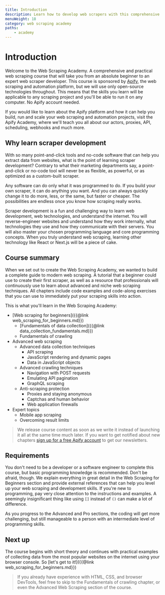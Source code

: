 ```yaml
---
title: Introduction
description: Learn how to develop web scrapers with this comprehensive and practical course. From beginner to expert.
menuWeight: 18
category: web scraping academy
paths:
    - academy
---
```


# [](#introduction) Introduction

Welcome to the Web Scraping Academy. A comprehensive and practical web scraping course that will take you from an absolute beginner to an expert web scraper developer. This course is sponsored by <a href="https://apify.com" target="_blank">Apify</a>, the web scraping and automation platform, but we will use only open-source technologies throughout. This means that the skills you learn will be applicable to any scraping project and you'll be able to run it on any computer. No Apify account needed.

If you would like to learn about the Apify platform and how it can help you build, run and scale your web scraping and automation projects, visit the Apify Academy, where we'll teach you all about our actors, proxies, API, scheduling, webhooks and much more.

## [](#why-learn) Why learn scraper development

With so many point-and-click tools and no-code software that can help you extract data from websites, what is the point of learning scraper development? Contrary to what their marketing departments say, a point-and-click or no-code tool will never be as flexible, as powerful, or as optimized as a custom-built scraper.

Any software can do only what it was programmed to do. If you build your own scraper, it can do anything you want. And you can always quickly change it to do more, less, or the same, but faster or cheaper. The possibilities are endless once you know how scraping really works.

Scraper development is a fun and challenging way to learn web development, web technologies, and understand the internet. You will reverse-engineer websites and understand how they work internally, what technologies they use and how they communicate with their servers. You will also master your chosen programming language and core programming concepts. When you truly understand web scraping, learning other technology like React or Next.js will be a piece of cake.

## [](#summary) Course summary

When we set out to create the Web Scraping Academy, we wanted to build a complete guide to modern web scraping. A tutorial that a beginner could use to create their first scraper, as well as a resource that professionals will continuously use to learn about advanced and niche web scraping techniques. All chapters include code examples and code-along exercises that you can use to immediately put your scraping skills into action.

This is what you'll learn in the Web Scraping Academy:

* [Web scraping for beginners]({{@link web_scraping_for_beginners.md}})
  * [Fundamentals of data collection]({{@link data_collection_fundamentals.md}})
  * Fundamentals of crawling
* Advanced web scraping
  * Advanced data collection techniques
    * API scraping
    * JavaScript rendering and dynamic pages
    * Data in JavaScript objects
  * Advanced crawling techniques
    * Navigation with POST requests
    * Emulating API pagination
    * GraphQL scraping
  * Anti-scraping protection
    * Proxies and staying anonymous
    * Captchas and human behavior
    * Web application firewalls
* Expert topics
  * Mobile app scraping
  * Overcoming result limits

> We release course content as soon as we write it instead of launching it all at the same time much later. If you want to get notified about new chapters <a href="https://console.apify.com/sign-up" target="_blank">sign up for a free Apify account</a> to get our newsletters.

## [](#requirements) Requirements

You don't need to be a developer or a software engineer to complete this course, but basic programming knowledge is recommended. Don't be afraid, though. We explain everything in great detail in the Web Scraping for Beginners section and provide external references that can help you level up your web scraping and development skills. If you're new to programming, pay very close attention to the instructions and examples. A seemingly insignificant thing like using `[]` instead of `()` can make a lot of difference.

As you progress to the Advanced and Pro sections, the coding will get more challenging, but still manageable to a person with an intermediate level of programming skills.

## [](#next) Next up

The course begins with short theory and continues with practical examples of collecting data from the most popular websites on the internet using your browser console. So [let's get to it!]({{@link web_scraping_for_beginners.md}})

> If you already have experience with HTML, CSS, and browser DevTools, feel free to skip to the Fundamentals of crawling chapter, or even the Advanced Web Scraping section of the course.
